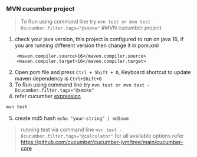 ### MVN cucumber project
> To Run using command line try `mvn test or mvn test -Dcucumber.filter.tags="@smoke"`
#MVN cucumber project

1. check your java version, this project is configured to run on java 16, if you are running different version then change it in pom.xml
```
    <maven.compiler.source>16</maven.compiler.source>
    <maven.compiler.target>16</maven.compiler.target>
```

2. Open pom file and press `Ctrl + Shift + O`, Keyboard shortcut to update maven dependency is `Ctrl+Shift+O`
3. To Run using command line try `mvn test or mvn test -Dcucumber.filter.tags="@smoke"`
4. refer cucumber [expression](https://github.com/cucumber/cucumber-expressions#readme)

```bash
mvn test
```
5. create md5 hash `echo "your-string" | md5sum`

> running test via command line
``mvn test -Dcucumber.filter.tags="@calculator"``
> for all available options refer https://github.com/cucumber/cucumber-jvm/tree/main/cucumber-core
> 

